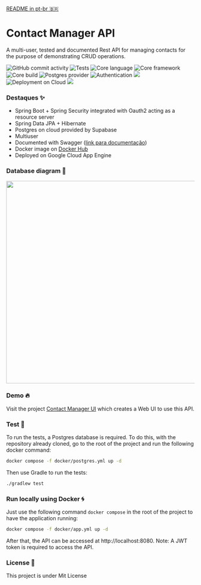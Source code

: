 [README in pt-br :brazil:](https://github.com/neemiassgc/contact-manager-api/)
# Contact Manager API
A multi-user, tested and documented Rest API for managing contacts for the purpose of demonstrating CRUD operations.

![GitHub commit activity](https://img.shields.io/github/commit-activity/t/neemiassgc/contacts-manager-api)
![Tests](https://img.shields.io/badge/Tests-75-blue)
![Core language](https://img.shields.io/badge/Language-Java-blue)
![Core framework](https://img.shields.io/badge/Framework-Spring%20Boot-6DB33F?logo=spring-boot)
![Core build](https://img.shields.io/badge/Build-Gradle-02303A?logo=gradle)
![Postgres provider](https://img.shields.io/badge/Postgres-Supabase-3FCF8E?logo=supabase)
![Authentication](https://img.shields.io/badge/Authentication-Oauth2-EB5424)
<a href="https://hub.docker.com/r/k4mek/contact-manager" target="_blank">
<img src="https://img.shields.io/badge/Container-Docker-2496ED?logo=docker"/>
</a>
![Deployment on Cloud](https://img.shields.io/badge/Deployment-Google%20Cloud-4285F4?logo=google%20cloud)
<a href="https://mythic-guild-431115-g2.uc.r.appspot.com/swagger-ui/index.html" target="_blank">
<img src="https://img.shields.io/badge/Documentation-Swagger-85EA2D?logo=swagger"/>
</a>

### Destaques :sparkles:
* Spring Boot + Spring Security integrated with Oauth2 acting as a resource server
* Spring Data JPA + Hibernate
* Postgres on cloud provided by Supabase
* Multiuser
* Documented with Swagger ([link para documentação](https://mythic-guild-431115-g2.uc.r.appspot.com/swagger-ui/index.html))
* Docker image on [Docker Hub](https://hub.docker.com/r/k4mek/contact-manager)
* Deployed on Google Cloud App Engine

### Database diagram :page_facing_up:
<img src="https://static-10.s3.sa-east-1.amazonaws.com/contact-manager-api/contact-manager-schema.png" width="960" height="540"/>

### Demo :fire:
Visit the project [Contact Manager UI](https://github.com/neemiassgc/contact-manager-ui) which creates a Web UI to use this API.

### Test :test_tube:
To run the tests, a Postgres database is required. To do this, with the repository already cloned, go to the root of the project and run the following docker command:
```bash
docker compose -f docker/postgres.yml up -d
```
Then use Gradle to run the tests:
```bash
./gradlew test
```

### Run locally using Docker :cyclone:
Just use the following command ```docker compose``` in the root of the project to have the application running:
```bash
docker compose -f docker/app.yml up -d
```
After that, the API can be accessed at http://localhost:8080. Note: A JWT token is required to access the API.

### License :memo:
This project is under Mit License
<img src="https://mythic-guild-431115-g2.uc.r.appspot.com/files/swagger-badge.svg" width="0" height="0"/>